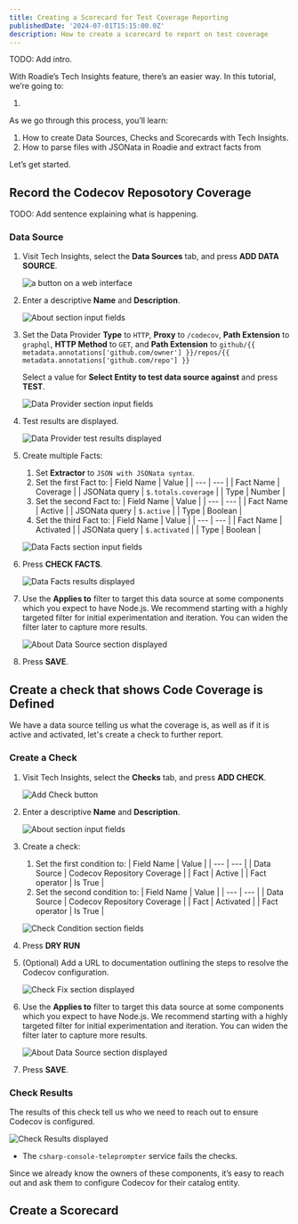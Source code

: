 ```yaml
---
title: Creating a Scorecard for Test Coverage Reporting
publishedDate: '2024-07-01T15:15:00.0Z'
description: How to create a scorecard to report on test coverage
---
```


TODO: Add intro.

With Roadie’s Tech Insights feature, there’s an easier way. In this tutorial, we’re going to:

1. 

As we go through this process, you’ll learn:

1. How to create Data Sources, Checks and Scorecards with Tech Insights.
2. How to parse files with JSONata in Roadie and extract facts from 

Let’s get started.

## Record the Codecov Reposotory Coverage

TODO: Add sentence explaining what is happening.

### Data Source

1. Visit Tech Insights, select the **Data Sources** tab, and press **ADD DATA SOURCE**.

   ![a button on a web interface](./Add_Data_Source.png)

2. Enter a descriptive **Name** and **Description**.

   ![About section input fields](./Data_About_Section.png)

3. Set the Data Provider **Type** to `HTTP`, **Proxy** to `/codecov`, **Path Extension** to `graphql`, **HTTP Method** to `GET`, and **Path Extension** to `github/{{ metadata.annotations['github.com/owner'] }}/repos/{{ metadata.annotations['github.com/repo'] }}`

    Select a value for **Select Entity to test data source against** and press **TEST**.

    ![Data Provider section input fields](./Data_Provider_Section.png)

4. Test results are displayed.

    ![Data Provider test results displayed](./Data_Test_Results_Section.png)

5. Create multiple Facts:
    1. Set **Extractor** to `JSON with JSONata syntax`.
    2. Set the first Fact to:
        | Field Name | Value |
        | --- | --- |
        | Fact Name | Coverage |
        | JSONata query | `$.totals.coverage` |
        | Type | Number |
    3. Set the second Fact to:
        | Field Name | Value |
        | --- | --- |
        | Fact Name | Active |
        | JSONata query | `$.active` |
        | Type | Boolean |
    4. Set the third Fact to:
        | Field Name | Value |
        | --- | --- |
        | Fact Name | Activated |
        | JSONata query | `$.activated` |
        | Type | Boolean |

    ![Data Facts section input fields](./Data_Facts_Section.png)

6. Press **CHECK FACTS**.

    ![Data Facts results displayed](./Data_Facts_Results_Section.png)

7. Use the **Applies to** filter to target this data source at some components which you expect to have Node.js. We recommend starting with a highly targeted filter for initial experimentation and iteration. You can widen the filter later to capture more results.  

    ![About Data Source section displayed](./Applies_To_Section.png)

8. Press **SAVE**.

## Create a check that shows Code Coverage is Defined

We have a data source telling us what the coverage is, as well as if it is active and activated, let's create a check to further report.

### Create a Check

1. Visit Tech Insights, select the **Checks** tab, and press **ADD CHECK**.

    ![Add Check button](./Add_Check.png)

2. Enter a descriptive **Name** and **Description**.

   ![About section input fields](./Check_About_Section.png)

3. Create a check:
    1. Set the first condition to:
        | Field Name | Value |
        | --- | --- |
        | Data Source | Codecov Repository Coverage |
        | Fact | Active |
        | Fact operator | Is True |
    1. Set the second condition to:
        | Field Name | Value |
        | --- | --- |
        | Data Source | Codecov Repository Coverage |
        | Fact | Activated |
        | Fact operator | Is True |

    ![Check Condition section fields](./Check_Conditions_Section.png)

4. Press **DRY RUN**

5. (Optional) Add a URL to documentation outlining the steps to resolve the Codecov configuration.

    ![Check Fix section displayed](./Check_Fix_Section.png)

6. Use the **Applies to** filter to target this data source at some components which you expect to have Node.js. We recommend starting with a highly targeted filter for initial experimentation and iteration. You can widen the filter later to capture more results. 

    ![About Data Source section displayed](./Applies_To_Section.png)

7. Press **SAVE**.

### Check Results

The results of this check tell us who we need to reach out to ensure Codecov is configured.

![Check Results displayed](./Check_Results_Section.png)

- The `csharp-console-teleprompter` service fails the checks.

Since we already know the owners of these components, it’s easy to reach out and ask them to configure Codecov for their catalog entity.

## Create a Scorecard